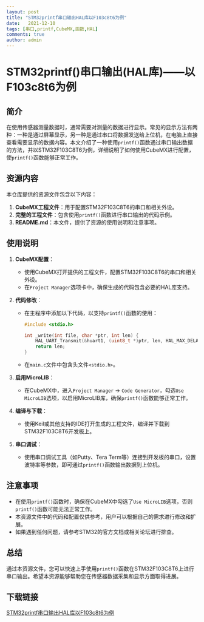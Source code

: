 ```yaml
---
layout: post
title: "STM32printf串口输出HAL库以F103c8t6为例"
date:   2021-12-10
tags: [串口,printf,CubeMX,函数,HAL]
comments: true
author: admin
---
```

# STM32printf()串口输出(HAL库)——以F103c8t6为例

## 简介
在使用传感器测量数据时，通常需要对测量的数据进行显示。常见的显示方法有两种：一种是通过屏幕显示，另一种是通过串口将数据发送给上位机，在电脑上直接查看需要显示的数据内容。本文介绍了一种使用`printf()`函数通过串口输出数据的方法，并以STM32F103C8T6为例，详细说明了如何使用CubeMX进行配置，使`printf()`函数能够正常工作。

## 资源内容
本仓库提供的资源文件包含以下内容：
1. **CubeMX工程文件**：用于配置STM32F103C8T6的串口和相关外设。
2. **完整的工程文件**：包含使用`printf()`函数进行串口输出的代码示例。
3. **README.md**：本文件，提供了资源的使用说明和注意事项。

## 使用说明
1. **CubeMX配置**：
   - 使用CubeMX打开提供的工程文件，配置STM32F103C8T6的串口和相关外设。
   - 在`Project Manager`选项卡中，确保生成的代码包含必要的HAL库支持。

2. **代码修改**：
   - 在主程序中添加以下代码，以支持`printf()`函数的使用：
     ```c
     #include <stdio.h>

     int _write(int file, char *ptr, int len) {
         HAL_UART_Transmit(&huart1, (uint8_t *)ptr, len, HAL_MAX_DELAY);
         return len;
     }
     ```
   - 在`main.c`文件中包含头文件`<stdio.h>`。

3. **启用MicroLIB**：
   - 在CubeMX中，进入`Project Manager` -> `Code Generator`，勾选`Use MicroLIB`选项，以启用MicroLIB库，确保`printf()`函数能够正常工作。

4. **编译与下载**：
   - 使用Keil或其他支持的IDE打开生成的工程文件，编译并下载到STM32F103C8T6开发板上。

5. **串口调试**：
   - 使用串口调试工具（如Putty、Tera Term等）连接到开发板的串口，设置波特率等参数，即可通过`printf()`函数输出数据到上位机。

## 注意事项
- 在使用`printf()`函数时，确保在CubeMX中勾选了`Use MicroLIB`选项，否则`printf()`函数可能无法正常工作。
- 本资源文件中的代码和配置仅供参考，用户可以根据自己的需求进行修改和扩展。
- 如果遇到任何问题，请参考STM32的官方文档或相关论坛进行排查。

## 总结
通过本资源文件，您可以快速上手使用`printf()`函数在STM32F103C8T6上进行串口输出。希望本资源能够帮助您在传感器数据采集和显示方面取得进展。

## 下载链接

[STM32printf串口输出HAL库以F103c8t6为例](https://pan.quark.cn/s/c82994f007f1)
